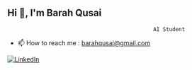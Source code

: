 ## Hi 👋, I'm Barah Qusai
                                                  AI Student

- 📫 How to reach me : barahqusai@gmail.com

[![LinkedIn](URL_of_the_image)](https://www.linkedin.com/in/barah-qusai-a62044203?utm_source=share&utm_campaign=share_via&utm_content=profile&utm_medium=android_app)




<!--
**Bara7-Qusai/Bara7-Qusai** is a ✨ _special_ ✨ repository because its `README.md` (this file) appears on your GitHub profile.

Here are some ideas to get you started:

- 🔭 I’m currently working on ...
- 🌱 I’m currently learning ...
- 👯 I’m looking to collaborate on ...
- 🤔 I’m looking for help with ...
- 💬 Ask me about ...
- 📫 How to reach me: ...
- 😄 Pronouns: ...
- ⚡ Fun fact: ...
-->
